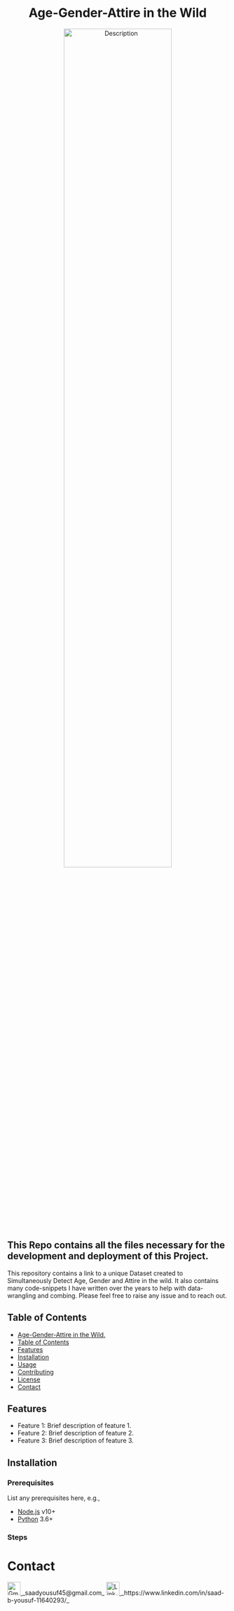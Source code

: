 <div align="center">
  <h1>Age-Gender-Attire in the Wild</h1>
</div>
<div align="center">
<img src="https://user-images.githubusercontent.com/33414652/48990447-91441200-f182-11e8-8ad7-d00d1e1f9147.jpg" alt="Description" width="70%">
</div>

## This Repo contains all the files necessary for the development and deployment of this Project.

This repository contains a link to a unique Dataset created to Simultaneously Detect Age, Gender and Attire in the wild.
It also contains many code-snippets I have written over the years to help with data-wrangling and combing. 
Please feel free to raise any issue and to reach out. 

## Table of Contents

-   [Age-Gender-Attire in the Wild.](#project-title)
  - [Table of Contents](#table-of-contents)
  - [Features](#features)
  - [Installation](#installation)
  - [Usage](#usage)
  - [Contributing](#contributing)
  - [License](#license)
  - [Contact](#contact)

## Features

- Feature 1: Brief description of feature 1.
- Feature 2: Brief description of feature 2.
- Feature 3: Brief description of feature 3.

## Installation

### Prerequisites

List any prerequisites here, e.g.,
- [Node.js](https://nodejs.org/) v10+
- [Python](https://www.python.org/) 3.6+

### Steps






# Contact
<p>
  
<a href="mailto:saadyousuf45@gmail.com">
  <img src="https://img.icons8.com/color/48/000000/gmail.png" alt="Gmail" width="30" height="30">
</a>
   _saadyousuf45@gmail.com_
<a href="https://www.linkedin.com/in/saad-b-yousuf-11640293/">
  <img src="https://img.icons8.com/color/48/000000/linkedin.png" alt="LinkedIn" width="30" height="30">
</a>
  _https://www.linkedin.com/in/saad-b-yousuf-11640293/_
</p>
